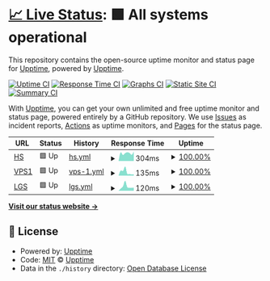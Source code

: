 # [📈 Live Status](https://status.jackz.me): <!--live status--> **🟩 All systems operational**

This repository contains the open-source uptime monitor and status page for [Upptime](https://upptime.js.org), powered by [Upptime](https://github.com/upptime/upptime).

[![Uptime CI](https://github.com/jackzmc/upptime/workflows/Uptime%20CI/badge.svg)](https://github.com/jackzmc/upptime/actions?query=workflow%3A%22Uptime+CI%22)
[![Response Time CI](https://github.com/jackzmc/upptime/workflows/Response%20Time%20CI/badge.svg)](https://github.com/jackzmc/upptime/actions?query=workflow%3A%22Response+Time+CI%22)
[![Graphs CI](https://github.com/jackzmc/upptime/workflows/Graphs%20CI/badge.svg)](https://github.com/jackzmc/upptime/actions?query=workflow%3A%22Graphs+CI%22)
[![Static Site CI](https://github.com/jackzmc/upptime/workflows/Static%20Site%20CI/badge.svg)](https://github.com/jackzmc/upptime/actions?query=workflow%3A%22Static+Site+CI%22)
[![Summary CI](https://github.com/jackzmc/upptime/workflows/Summary%20CI/badge.svg)](https://github.com/jackzmc/upptime/actions?query=workflow%3A%22Summary+CI%22)

With [Upptime](https://upptime.js.org), you can get your own unlimited and free uptime monitor and status page, powered entirely by a GitHub repository. We use [Issues](https://github.com/upptime/upptime/issues) as incident reports, [Actions](https://github.com/jackzmc/upptime/actions) as uptime monitors, and [Pages](https://status.jackz.me) for the status page.

<!--start: status pages-->
<!-- This summary is generated by Upptime (https://github.com/upptime/upptime) -->
<!-- Do not edit this manually, your changes will be overwritten -->
<!-- prettier-ignore -->
| URL | Status | History | Response Time | Uptime |
| --- | ------ | ------- | ------------- | ------ |
| <img alt="" src="https://favicons.githubusercontent.com/mc.jackz.me" height="13"> [HS](http://mc.jackz.me) | 🟩 Up | [hs.yml](https://github.com/Jackzmc/upptime/commits/HEAD/history/hs.yml) | <details><summary><img alt="Response time graph" src="./graphs/hs/response-time-week.png" height="20"> 304ms</summary><br><a href="https://status.jackz.me/history/hs"><img alt="Response time 414" src="https://img.shields.io/endpoint?url=https%3A%2F%2Fraw.githubusercontent.com%2FJackzmc%2Fupptime%2FHEAD%2Fapi%2Fhs%2Fresponse-time.json"></a><br><a href="https://status.jackz.me/history/hs"><img alt="24-hour response time 363" src="https://img.shields.io/endpoint?url=https%3A%2F%2Fraw.githubusercontent.com%2FJackzmc%2Fupptime%2FHEAD%2Fapi%2Fhs%2Fresponse-time-day.json"></a><br><a href="https://status.jackz.me/history/hs"><img alt="7-day response time 304" src="https://img.shields.io/endpoint?url=https%3A%2F%2Fraw.githubusercontent.com%2FJackzmc%2Fupptime%2FHEAD%2Fapi%2Fhs%2Fresponse-time-week.json"></a><br><a href="https://status.jackz.me/history/hs"><img alt="30-day response time 414" src="https://img.shields.io/endpoint?url=https%3A%2F%2Fraw.githubusercontent.com%2FJackzmc%2Fupptime%2FHEAD%2Fapi%2Fhs%2Fresponse-time-month.json"></a><br><a href="https://status.jackz.me/history/hs"><img alt="1-year response time 414" src="https://img.shields.io/endpoint?url=https%3A%2F%2Fraw.githubusercontent.com%2FJackzmc%2Fupptime%2FHEAD%2Fapi%2Fhs%2Fresponse-time-year.json"></a></details> | <details><summary><a href="https://status.jackz.me/history/hs">100.00%</a></summary><a href="https://status.jackz.me/history/hs"><img alt="All-time uptime 99.92%" src="https://img.shields.io/endpoint?url=https%3A%2F%2Fraw.githubusercontent.com%2FJackzmc%2Fupptime%2FHEAD%2Fapi%2Fhs%2Fuptime.json"></a><br><a href="https://status.jackz.me/history/hs"><img alt="24-hour uptime 100.00%" src="https://img.shields.io/endpoint?url=https%3A%2F%2Fraw.githubusercontent.com%2FJackzmc%2Fupptime%2FHEAD%2Fapi%2Fhs%2Fuptime-day.json"></a><br><a href="https://status.jackz.me/history/hs"><img alt="7-day uptime 100.00%" src="https://img.shields.io/endpoint?url=https%3A%2F%2Fraw.githubusercontent.com%2FJackzmc%2Fupptime%2FHEAD%2Fapi%2Fhs%2Fuptime-week.json"></a><br><a href="https://status.jackz.me/history/hs"><img alt="30-day uptime 99.92%" src="https://img.shields.io/endpoint?url=https%3A%2F%2Fraw.githubusercontent.com%2FJackzmc%2Fupptime%2FHEAD%2Fapi%2Fhs%2Fuptime-month.json"></a><br><a href="https://status.jackz.me/history/hs"><img alt="1-year uptime 99.92%" src="https://img.shields.io/endpoint?url=https%3A%2F%2Fraw.githubusercontent.com%2FJackzmc%2Fupptime%2FHEAD%2Fapi%2Fhs%2Fuptime-year.json"></a></details>
| <img alt="" src="https://favicons.githubusercontent.com/null" height="13"> [VPS1](vps1.jackz.me) | 🟩 Up | [vps-1.yml](https://github.com/Jackzmc/upptime/commits/HEAD/history/vps-1.yml) | <details><summary><img alt="Response time graph" src="./graphs/vps-1/response-time-week.png" height="20"> 135ms</summary><br><a href="https://status.jackz.me/history/vps-1"><img alt="Response time 122" src="https://img.shields.io/endpoint?url=https%3A%2F%2Fraw.githubusercontent.com%2FJackzmc%2Fupptime%2FHEAD%2Fapi%2Fvps-1%2Fresponse-time.json"></a><br><a href="https://status.jackz.me/history/vps-1"><img alt="24-hour response time 48" src="https://img.shields.io/endpoint?url=https%3A%2F%2Fraw.githubusercontent.com%2FJackzmc%2Fupptime%2FHEAD%2Fapi%2Fvps-1%2Fresponse-time-day.json"></a><br><a href="https://status.jackz.me/history/vps-1"><img alt="7-day response time 135" src="https://img.shields.io/endpoint?url=https%3A%2F%2Fraw.githubusercontent.com%2FJackzmc%2Fupptime%2FHEAD%2Fapi%2Fvps-1%2Fresponse-time-week.json"></a><br><a href="https://status.jackz.me/history/vps-1"><img alt="30-day response time 122" src="https://img.shields.io/endpoint?url=https%3A%2F%2Fraw.githubusercontent.com%2FJackzmc%2Fupptime%2FHEAD%2Fapi%2Fvps-1%2Fresponse-time-month.json"></a><br><a href="https://status.jackz.me/history/vps-1"><img alt="1-year response time 122" src="https://img.shields.io/endpoint?url=https%3A%2F%2Fraw.githubusercontent.com%2FJackzmc%2Fupptime%2FHEAD%2Fapi%2Fvps-1%2Fresponse-time-year.json"></a></details> | <details><summary><a href="https://status.jackz.me/history/vps-1">100.00%</a></summary><a href="https://status.jackz.me/history/vps-1"><img alt="All-time uptime 100.00%" src="https://img.shields.io/endpoint?url=https%3A%2F%2Fraw.githubusercontent.com%2FJackzmc%2Fupptime%2FHEAD%2Fapi%2Fvps-1%2Fuptime.json"></a><br><a href="https://status.jackz.me/history/vps-1"><img alt="24-hour uptime 100.00%" src="https://img.shields.io/endpoint?url=https%3A%2F%2Fraw.githubusercontent.com%2FJackzmc%2Fupptime%2FHEAD%2Fapi%2Fvps-1%2Fuptime-day.json"></a><br><a href="https://status.jackz.me/history/vps-1"><img alt="7-day uptime 100.00%" src="https://img.shields.io/endpoint?url=https%3A%2F%2Fraw.githubusercontent.com%2FJackzmc%2Fupptime%2FHEAD%2Fapi%2Fvps-1%2Fuptime-week.json"></a><br><a href="https://status.jackz.me/history/vps-1"><img alt="30-day uptime 100.00%" src="https://img.shields.io/endpoint?url=https%3A%2F%2Fraw.githubusercontent.com%2FJackzmc%2Fupptime%2FHEAD%2Fapi%2Fvps-1%2Fuptime-month.json"></a><br><a href="https://status.jackz.me/history/vps-1"><img alt="1-year uptime 100.00%" src="https://img.shields.io/endpoint?url=https%3A%2F%2Fraw.githubusercontent.com%2FJackzmc%2Fupptime%2FHEAD%2Fapi%2Fvps-1%2Fuptime-year.json"></a></details>
| <img alt="" src="https://favicons.githubusercontent.com/lgs.jackz.me" height="13"> [LGS](http://lgs.jackz.me) | 🟩 Up | [lgs.yml](https://github.com/Jackzmc/upptime/commits/HEAD/history/lgs.yml) | <details><summary><img alt="Response time graph" src="./graphs/lgs/response-time-week.png" height="20"> 120ms</summary><br><a href="https://status.jackz.me/history/lgs"><img alt="Response time 110" src="https://img.shields.io/endpoint?url=https%3A%2F%2Fraw.githubusercontent.com%2FJackzmc%2Fupptime%2FHEAD%2Fapi%2Flgs%2Fresponse-time.json"></a><br><a href="https://status.jackz.me/history/lgs"><img alt="24-hour response time 89" src="https://img.shields.io/endpoint?url=https%3A%2F%2Fraw.githubusercontent.com%2FJackzmc%2Fupptime%2FHEAD%2Fapi%2Flgs%2Fresponse-time-day.json"></a><br><a href="https://status.jackz.me/history/lgs"><img alt="7-day response time 120" src="https://img.shields.io/endpoint?url=https%3A%2F%2Fraw.githubusercontent.com%2FJackzmc%2Fupptime%2FHEAD%2Fapi%2Flgs%2Fresponse-time-week.json"></a><br><a href="https://status.jackz.me/history/lgs"><img alt="30-day response time 110" src="https://img.shields.io/endpoint?url=https%3A%2F%2Fraw.githubusercontent.com%2FJackzmc%2Fupptime%2FHEAD%2Fapi%2Flgs%2Fresponse-time-month.json"></a><br><a href="https://status.jackz.me/history/lgs"><img alt="1-year response time 110" src="https://img.shields.io/endpoint?url=https%3A%2F%2Fraw.githubusercontent.com%2FJackzmc%2Fupptime%2FHEAD%2Fapi%2Flgs%2Fresponse-time-year.json"></a></details> | <details><summary><a href="https://status.jackz.me/history/lgs">100.00%</a></summary><a href="https://status.jackz.me/history/lgs"><img alt="All-time uptime 100.00%" src="https://img.shields.io/endpoint?url=https%3A%2F%2Fraw.githubusercontent.com%2FJackzmc%2Fupptime%2FHEAD%2Fapi%2Flgs%2Fuptime.json"></a><br><a href="https://status.jackz.me/history/lgs"><img alt="24-hour uptime 100.00%" src="https://img.shields.io/endpoint?url=https%3A%2F%2Fraw.githubusercontent.com%2FJackzmc%2Fupptime%2FHEAD%2Fapi%2Flgs%2Fuptime-day.json"></a><br><a href="https://status.jackz.me/history/lgs"><img alt="7-day uptime 100.00%" src="https://img.shields.io/endpoint?url=https%3A%2F%2Fraw.githubusercontent.com%2FJackzmc%2Fupptime%2FHEAD%2Fapi%2Flgs%2Fuptime-week.json"></a><br><a href="https://status.jackz.me/history/lgs"><img alt="30-day uptime 100.00%" src="https://img.shields.io/endpoint?url=https%3A%2F%2Fraw.githubusercontent.com%2FJackzmc%2Fupptime%2FHEAD%2Fapi%2Flgs%2Fuptime-month.json"></a><br><a href="https://status.jackz.me/history/lgs"><img alt="1-year uptime 100.00%" src="https://img.shields.io/endpoint?url=https%3A%2F%2Fraw.githubusercontent.com%2FJackzmc%2Fupptime%2FHEAD%2Fapi%2Flgs%2Fuptime-year.json"></a></details>

<!--end: status pages-->

[**Visit our status website →**](https://status.jackz.me)

## 📄 License

- Powered by: [Upptime](https://github.com/upptime/upptime)
- Code: [MIT](./LICENSE) © [Upptime](https://upptime.js.org)
- Data in the `./history` directory: [Open Database License](https://opendatacommons.org/licenses/odbl/1-0/)
